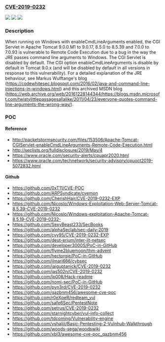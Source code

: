 ### [CVE-2019-0232](https://cve.mitre.org/cgi-bin/cvename.cgi?name=CVE-2019-0232)
![](https://img.shields.io/static/v1?label=Product&message=Tomcat&color=blue)
![](https://img.shields.io/static/v1?label=Version&message=n%2Fa&color=blue)
![](https://img.shields.io/static/v1?label=Vulnerability&message=Remote%20Code%20Execution&color=brighgreen)

### Description

When running on Windows with enableCmdLineArguments enabled, the CGI Servlet in Apache Tomcat 9.0.0.M1 to 9.0.17, 8.5.0 to 8.5.39 and 7.0.0 to 7.0.93 is vulnerable to Remote Code Execution due to a bug in the way the JRE passes command line arguments to Windows. The CGI Servlet is disabled by default. The CGI option enableCmdLineArguments is disable by default in Tomcat 9.0.x (and will be disabled by default in all versions in response to this vulnerability). For a detailed explanation of the JRE behaviour, see Markus Wulftange's blog (https://codewhitesec.blogspot.com/2016/02/java-and-command-line-injections-in-windows.html) and this archived MSDN blog (https://web.archive.org/web/20161228144344/https://blogs.msdn.microsoft.com/twistylittlepassagesallalike/2011/04/23/everyone-quotes-command-line-arguments-the-wrong-way/).

### POC

#### Reference
- http://packetstormsecurity.com/files/153506/Apache-Tomcat-CGIServlet-enableCmdLineArguments-Remote-Code-Execution.html
- http://seclists.org/fulldisclosure/2019/May/4
- https://www.oracle.com/security-alerts/cpuapr2020.html
- https://www.oracle.com/technetwork/security-advisory/cpuoct2019-5072832.html

#### Github
- https://github.com/0xT11/CVE-POC
- https://github.com/ARPSyndicate/cvemon
- https://github.com/CherishHair/CVE-2019-0232-EXP
- https://github.com/Nicoslo/Windows-Exploitation-Web-Server-Tomcat-8.5.39-CVE-2019-0232
- https://github.com/Nicoslo/Windows-exploitation-Apache-Tomcat-8.5.19-CVE-2019-0232-
- https://github.com/SexyBeast233/SecBooks
- https://github.com/alphaSeclab/sec-daily-2019
- https://github.com/cyy95/CVE-2019-0232-EXP
- https://github.com/deut-erium/inter-iit-netsec
- https://github.com/developer3000S/PoC-in-GitHub
- https://github.com/flyme2bluemoon/thm-advent
- https://github.com/hectorgie/PoC-in-GitHub
- https://github.com/ilmari666/cybsec
- https://github.com/jaiguptanick/CVE-2019-0232
- https://github.com/jas502n/CVE-2019-0232
- https://github.com/lp008/Hack-readme
- https://github.com/nomi-sec/PoC-in-GitHub
- https://github.com/pyn3rd/CVE-2019-0232
- https://github.com/qazbnm456/awesome-cve-poc
- https://github.com/r0eXpeR/redteam_vul
- https://github.com/safe6Sec/PentestNote
- https://github.com/setrus/CVE-2019-0232
- https://github.com/starnightcyber/vul-info-collect
- https://github.com/tdcoming/Vulnerability-engine
- https://github.com/vshaliii/Basic-Pentesting-2-Vulnhub-Walkthrough
- https://github.com/woods-sega/woodswiki
- https://github.com/xbl3/awesome-cve-poc_qazbnm456

